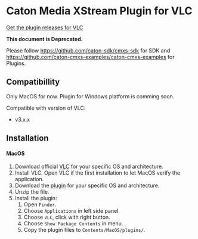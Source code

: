 # Caton Media XStream Plugin for VLC

[Get the plugin releases for VLC](https://github.com/Caton-Technology/cmxs-plugin-for-vlc/releases)

**This document is Deprecated.**

Please follow https://github.com/caton-sdk/cmxs-sdk for SDK and https://github.com/caton-cmxs-examples/caton-cmxs-examples for Plugins.


## Compatibillity
Only MacOS for now. Plugin for Windows platform is comming soon.

Compatible with version of VLC:
* v3.x.x

## Installation

#### MacOS

1. Download official [VLC](https://get.videolan.org/vlc/3.0.20/macosx/) for your specific OS and architecture.
2. Install VLC. Open VLC if the first installation to let MacOS verify the application. 
3. Download the [plugin](https://github.com/Caton-Technology/cmxs-plugin-for-vlc/releases) for your specific OS and architecture.
4. Unzip the file.
5. Install the plugin:
	1. Open `Finder`.
	2. Choose `Applications` in left side panel.
	3. Choose `VLC`, click with right button.
	4. Choose `Show Package Contents` in menu.
	5. Copy the plugin files to `Contents/MacOS/plugins/`. 
